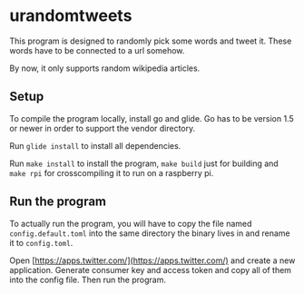 # urandomtweets

This program is designed to randomly pick some words and tweet it. These words have to be connected to a url somehow.

By now, it only supports random wikipedia articles.

## Setup

To compile the program locally, install go and glide. Go has to be version 1.5 or newer in order to support the vendor directory.

Run `glide install` to install all dependencies.

Run `make install` to install the program, `make build` just for building and `make rpi` for crosscompiling it to run on a raspberry pi.

## Run the program

To actually run the program, you will have to copy the file named `config.default.toml` into the same directory the binary lives in and rename it to `config.toml`.

Open [https://apps.twitter.com/](https://apps.twitter.com/) and create a new application. Generate consumer key and access token and copy all of them into the config file. Then run the program. 
